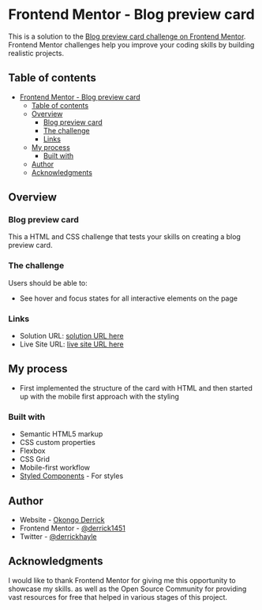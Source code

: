 # Frontend Mentor - Blog preview card

This is a solution to the [Blog preview card challenge on Frontend Mentor](https://www.frontendmentor.io/challenges/blog-preview-card-ckPaj01IcS). Frontend Mentor challenges help you improve your coding skills by building realistic projects. 

## Table of contents

- [Frontend Mentor - Blog preview card](#frontend-mentor---blog-preview-card)
  - [Table of contents](#table-of-contents)
  - [Overview](#overview)
    - [Blog preview card](#blog-preview-card)
    - [The challenge](#the-challenge)
    - [Links](#links)
  - [My process](#my-process)
    - [Built with](#built-with)
  - [Author](#author)
  - [Acknowledgments](#acknowledgments)


## Overview
### Blog preview card
This a HTML and CSS challenge that tests your skills on creating a blog preview card.

### The challenge

Users should be able to:

- See hover and focus states for all interactive elements on the page

### Links

- Solution URL: [solution URL here](https://your-solution-url.com)
- Live Site URL: [live site URL here](https://derrick1451.github.io/Blog_preview_card/)

## My process
- First implemented the structure of the card with HTML and then started up with the mobile first approach with the styling

### Built with

- Semantic HTML5 markup
- CSS custom properties
- Flexbox
- CSS Grid
- Mobile-first workflow
- [Styled Components](https://styled-components.com/) - For styles

## Author

- Website - [Okongo Derrick](https://derrick1451.github.io/Mobile-Portfolio/)
- Frontend Mentor - [@derrick1451](https://www.frontendmentor.io/profile/derrick1451)
- Twitter - [@derrickhayle](https://twitter.com/DerrickHayle)

## Acknowledgments

I would like to thank Frontend Mentor for giving me this opportunity to showcase my skills. as well as the Open Source Community for providing vast resources for free that helped in various stages of this project.
